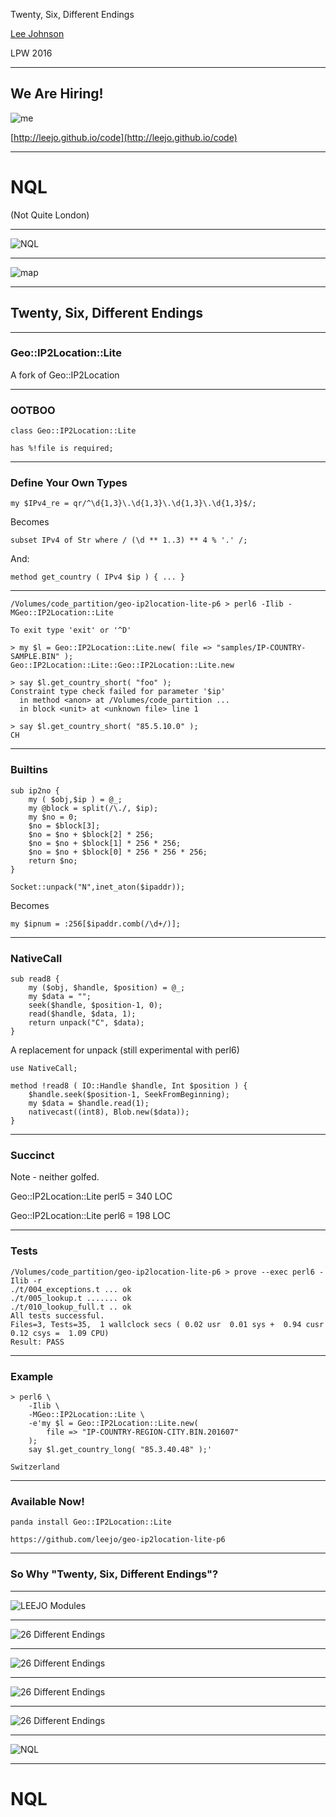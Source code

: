 Twenty, Six, Different Endings

[Lee Johnson](http://leejo.github.io)

LPW 2016

---
## We Are Hiring!

![me](img/card.jpg)

[http://leejo.github.io/code](http://leejo.github.io/code)

---
# NQL

<p class="fragment"> (Not Quite London) </p>

---
![NQL](img/a-z_coverage.jpg)

---

![map](img/map.png)

---

## Twenty, Six, Different Endings

---

### Geo::IP2Location::Lite

A fork of Geo::IP2Location

---

### OOTBOO

`class Geo::IP2Location::Lite`

`has %!file is required;`

---

### Define Your Own Types

`my $IPv4_re = qr/^\d{1,3}\.\d{1,3}\.\d{1,3}\.\d{1,3}$/;`

Becomes

`subset IPv4 of Str where / (\d ** 1..3) ** 4 % '.' /;`

And:

`method get_country ( IPv4 $ip ) { ... }`

---

```nohighlight
/Volumes/code_partition/geo-ip2location-lite-p6 > perl6 -Ilib -MGeo::IP2Location::Lite

To exit type 'exit' or '^D'

> my $l = Geo::IP2Location::Lite.new( file => "samples/IP-COUNTRY-SAMPLE.BIN" );
Geo::IP2Location::Lite::Geo::IP2Location::Lite.new

> say $l.get_country_short( "foo" );
Constraint type check failed for parameter '$ip'
  in method <anon> at /Volumes/code_partition ...
  in block <unit> at <unknown file> line 1

> say $l.get_country_short( "85.5.10.0" );
CH
```
---

### Builtins

```nohighlight
sub ip2no {
    my ( $obj,$ip ) = @_;
    my @block = split(/\./, $ip);
    my $no = 0;
    $no = $block[3];
    $no = $no + $block[2] * 256;
    $no = $no + $block[1] * 256 * 256;
    $no = $no + $block[0] * 256 * 256 * 256;
    return $no;
}
```

```nohighlight
Socket::unpack("N",inet_aton($ipaddr));
```

Becomes


```nohighlight
my $ipnum = :256[$ipaddr.comb(/\d+/)];
```

---

### NativeCall

```nohighlight
sub read8 {
    my ($obj, $handle, $position) = @_;
    my $data = "";
    seek($handle, $position-1, 0);
    read($handle, $data, 1);
    return unpack("C", $data);
}
```

A replacement for unpack (still experimental with perl6)

```nohighlight
use NativeCall;

method !read8 ( IO::Handle $handle, Int $position ) {
    $handle.seek($position-1, SeekFromBeginning);
    my $data = $handle.read(1);
    nativecast((int8), Blob.new($data));
}
```

---

### Succinct

Note - neither golfed.

Geo::IP2Location::Lite perl5 = 340 LOC

Geo::IP2Location::Lite perl6 = 198 LOC

---

### Tests

```nohighlight
/Volumes/code_partition/geo-ip2location-lite-p6 > prove --exec perl6 -Ilib -r
./t/004_exceptions.t ... ok
./t/005_lookup.t ....... ok
./t/010_lookup_full.t .. ok
All tests successful.
Files=3, Tests=35,  1 wallclock secs ( 0.02 usr  0.01 sys +  0.94 cusr  0.12 csys =  1.09 CPU)
Result: PASS
```

---

### Example

```
> perl6 \
	-Ilib \
	-MGeo::IP2Location::Lite \
	-e'my $l = Geo::IP2Location::Lite.new(
		file => "IP-COUNTRY-REGION-CITY.BIN.201607"
	);
	say $l.get_country_long( "85.3.40.48" );'

Switzerland
```

---

### Available Now!

`panda install Geo::IP2Location::Lite`

`https://github.com/leejo/geo-ip2location-lite-p6`

---

### So Why "Twenty, Six, Different Endings"?

---

![LEEJO Modules](img/leejo_modules.png)

---

![26 Different Endings](img/26DiffEnds_cover_1inchborder.jpg)

---

![26 Different Endings](img/26DiffEnds_55.jpg)

---

![26 Different Endings](img/26DiffEnds_21.jpg)

---

![26 Different Endings](img/26DiffEnds_25.jpg)

---
![NQL](img/a-z_coverage.jpg)

---

# NQL
